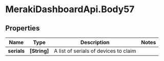 # MerakiDashboardApi.Body57

## Properties
Name | Type | Description | Notes
------------ | ------------- | ------------- | -------------
**serials** | **[String]** | A list of serials of devices to claim | 

